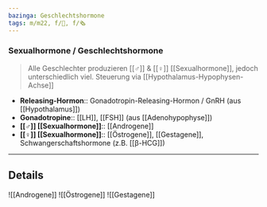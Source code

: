 ```yaml
---
bazinga: Geschlechtshormone
tags: m/m22, f/🦩, f/🗞️
---
```

### Sexualhormone / Geschlechtshormone
> Alle Geschlechter produzieren [[♂]] & [[♀]] [[Sexualhormone]], jedoch unterschiedlich viel. Steuerung via [[Hypothalamus-Hypophysen-Achse]]
- **Releasing-Hormon**:: Gonadotropin-Releasing-Hormon / GnRH (aus [[Hypothalamus]])
- **Gonadotropine**:: [[LH]], [[FSH]] (aus [[Adenohypophyse]])
- **[[♂]] [[Sexualhormone]]**:: [[Androgene]]
- **[[♀]] [[Sexualhormone]]**:: [[Östrogene]], [[Gestagene]], Schwangerschaftshormone (z.B. [[β-HCG]])
---
## Details
![[Androgene]]
![[Östrogene]]
![[Gestagene]]